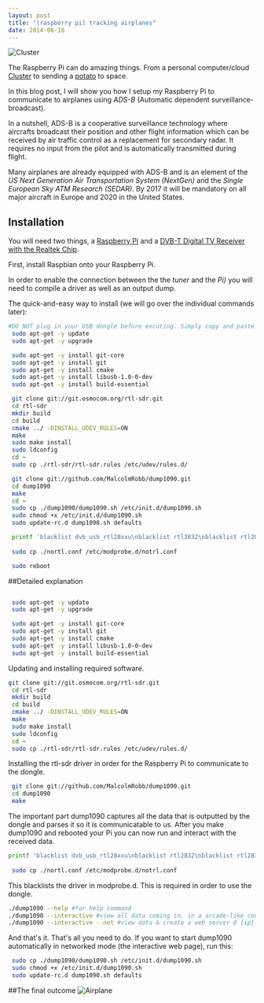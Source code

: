 ```yaml
---
layout: post
title: "[raspberry pi] tracking airplanes"
date: 2014-08-18
---
```


![Cluster](/img/cluster.jpg)

The Raspberry Pi can do amazing things. From a personal computer/cloud [Cluster](http://likemagicappears.com/projects/raspberry-pi-cluster/) to sending a [potato](http://www.daveakerman.com/) to space. 

In this blog post, I will show you how I setup my Raspberry Pi to communicate to airplanes using _ADS-B_ (Automatic dependent surveillance-broadcast).

In a nutshell, ADS-B is a cooperative surveillance technology where aircrafts broadcast their position and other flight information which can be received by air traffic control as a replacement for secondary radar. It requires no input from the pilot and is automatically transmitted during flight.

Many airplanes are already equipped with ADS-B and is an element of the _US Next Generation Air Transportation System (NextGen)_ and the _Single European Sky ATM Research (SEDAR)_. By 2017 it will be mandatory on all major aircraft in Europe and 2020 in the United States.

## Installation

You will need two things, a [Raspberry Pi](http://www.raspberrypi.org/) and a [DVB-T Digital TV Receiver with the Realtek Chip](http://www.dx.com/p/dvb-t-digital-tv-receiver-usb-dongle-w-fm-remote-control-antenna-black-149928). 

First, install Raspbian onto your Raspberry Pi.

In order to enable the connection between the the _tuner_ and the _Pi)_ you will need to compile a driver as well as an output dump.

The quick-and-easy way to install (we will go over the individual commands later):

```bash
#DO NOT plug in your USB dongle before excuting. Simply copy and paste these commands into your root directory and plug in your dongle after reboot. Your web-server will be located at {ip}:8080
 sudo apt-get -y update
 sudo apt-get -y upgrade

 sudo apt-get -y install git-core
 sudo apt-get -y install git
 sudo apt-get -y install cmake
 sudo apt-get -y install libusb-1.0-0-dev
 sudo apt-get -y install build-essential

 git clone git://git.osmocom.org/rtl-sdr.git
 cd rtl-sdr
 mkdir build
 cd build
 cmake ../ -DINSTALL_UDEV_RULES=ON
 make
 sudo make install
 sudo ldconfig
 cd ~
 sudo cp ./rtl-sdr/rtl-sdr.rules /etc/udev/rules.d/

 git clone git://github.com/MalcolmRobb/dump1090.git
 cd dump1090
 make
 cd ~
 sudo cp ./dump1090/dump1090.sh /etc/init.d/dump1090.sh
 sudo chmod +x /etc/init.d/dump1090.sh
 sudo update-rc.d dump1090.sh defaults

 printf 'blacklist dvb_usb_rtl28xxu\nblacklist rtl2832\nblacklist rtl2830\n' > nortl.conf
 
 sudo cp ./nortl.conf /etc/modprobe.d/notrl.conf

 sudo reboot
```

##Detailed explanation

```bash

 sudo apt-get -y update
 sudo apt-get -y upgrade

 sudo apt-get -y install git-core
 sudo apt-get -y install git
 sudo apt-get -y install cmake
 sudo apt-get -y install libusb-1.0-0-dev
 sudo apt-get -y install build-essential
```
Updating and installing required software.

```bash
git clone git://git.osmocom.org/rtl-sdr.git
 cd rtl-sdr
 mkdir build
 cd build
 cmake ../ -DINSTALL_UDEV_RULES=ON
 make
 sudo make install
 sudo ldconfig
 cd ~
 sudo cp ./rtl-sdr/rtl-sdr.rules /etc/udev/rules.d/
```
Installing the rtl-sdr driver in order for the Raspberry Pi to communicate to the dongle. 

```bash
 git clone git://github.com/MalcolmRobb/dump1090.git
 cd dump1090
 make
```
The important part dump1090 captures all the data that is outputted by the dongle and parses it so it is communicatable to us. After you make dump1090 and rebooted your Pi you can now run and interact with the received data.

```bash
printf 'blacklist dvb_usb_rtl28xxu\nblacklist rtl2832\nblacklist rtl2830\n' > nortl.conf
 
 sudo cp ./nortl.conf /etc/modprobe.d/notrl.conf
```
This blacklists the driver in modprobe.d. This is required in order to use the dongle.

```bash
./dump1090 --help #for help command
./dump1090 --interactive #view all data coming in, in a arcade-like console
./dump1090 --interactive --net #view data & create a web server @ {ip}:8080
```
And that's it. That's all you need to do. If you want to start dump1090 automatically in networked mode (the interactive web page), run this:

```bash
 sudo cp ./dump1090/dump1090.sh /etc/init.d/dump1090.sh
 sudo chmod +x /etc/init.d/dump1090.sh
 sudo update-rc.d dump1090.sh defaults
```
##The final outcome
![Airplane](/img/piairplane.png)
